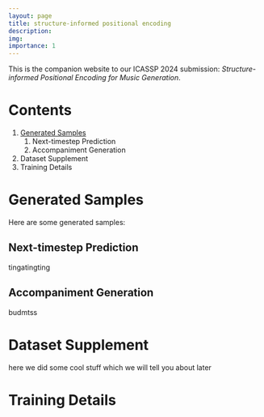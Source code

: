 ```yaml
---
layout: page
title: structure-informed positional encoding
description:
img:
importance: 1
---
```


This is the companion website to our ICASSP 2024 submission: 
_Structure-informed Positional Encoding for Music Generation_.

# Contents

1. [Generated Samples](#gen)
   1. Next-timestep Prediction
   2. Accompaniment Generation
2. Dataset Supplement
3. Training Details

<h1 id="gen">Generated Samples</h1>

Here are some generated samples:

## Next-timestep Prediction

tingatingting

## Accompaniment Generation

budmtss

# Dataset Supplement

here we did some cool stuff which we will tell you about later

# Training Details